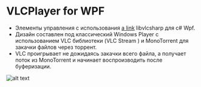 # VLCPlayer for WPF

- Элементы управления с использования [a link](https://github.com/videolan/libvlcsharp) libvlcsharp для c# Wpf.
- Дизайн составлен под классический Windows Player с использованием VLC библиотеки (VLC Stream ) и MonoTorrent для закачки файлов через торрент.
- VLC проигрывает не дожидаясь закачки всего файла, а получает поток из MonoTorrent и начинает воспроизводить после буферизации.

![alt text](https://i.ibb.co/RCcM0wD/Player-Torrent.png)
